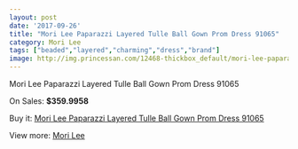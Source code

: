 ```yaml
---
layout: post
date: '2017-09-26'
title: "Mori Lee Paparazzi Layered Tulle Ball Gown Prom Dress 91065"
category: Mori Lee
tags: ["beaded","layered","charming","dress","brand"]
image: http://img.princessan.com/12468-thickbox_default/mori-lee-paparazzi-layered-tulle-ball-gown-prom-dress-91065.jpg
---
```

Mori Lee Paparazzi Layered Tulle Ball Gown Prom Dress 91065

On Sales: **$359.9958**
<a href="https://www.princessan.com/en/mori-lee/5915-mori-lee-paparazzi-layered-tulle-ball-gown-prom-dress-91065.html"><amp-img layout="responsive" width="600" height="600" src="//img.princessan.com/12468-thickbox_default/mori-lee-paparazzi-layered-tulle-ball-gown-prom-dress-91065.jpg" alt="Mori Lee Paparazzi Layered Tulle Ball Gown Prom Dress 91065 0" /></a>
<a href="https://www.princessan.com/en/mori-lee/5915-mori-lee-paparazzi-layered-tulle-ball-gown-prom-dress-91065.html"><amp-img layout="responsive" width="600" height="600" src="//img.princessan.com/12469-thickbox_default/mori-lee-paparazzi-layered-tulle-ball-gown-prom-dress-91065.jpg" alt="Mori Lee Paparazzi Layered Tulle Ball Gown Prom Dress 91065 1" /></a>

Buy it: [Mori Lee Paparazzi Layered Tulle Ball Gown Prom Dress 91065](https://www.princessan.com/en/mori-lee/5915-mori-lee-paparazzi-layered-tulle-ball-gown-prom-dress-91065.html "Mori Lee Paparazzi Layered Tulle Ball Gown Prom Dress 91065")

View more: [Mori Lee](https://www.princessan.com/en/46-mori-lee "Mori Lee")